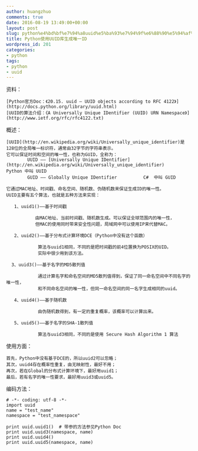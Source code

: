 ```yaml
---
author: huangzhuo
comments: true
date: 2016-08-19 13:49:00+00:00
layout: post
slug: python%e4%bd%bf%e7%94%a8uuid%e5%ba%93%e7%94%9f%e6%88%90%e5%94%af%e4%b8%80id
title: Python使用UUID库生成唯一ID
wordpress_id: 201
categories:
- python
tags:
- python
- uuid
---
```

 

资料：

    [Python官方Doc：《20.15. uuid — UUID objects according to RFC 4122》](http://docs.python.org/library/uuid.html)
    [UUID的算法介绍：《A Universally Unique IDentifier (UUID) URN Namespace》](http://www.ietf.org/rfc/rfc4122.txt)

概述：

    [UUID](http://en.wikipedia.org/wiki/Universally_unique_identifier)是128位的全局唯一标识符，通常由32字节的字符串表示。
    它可以保证时间和空间的唯一性，也称为GUID，全称为：
            UUID —— [Universally Unique IDentifier](http://en.wikipedia.org/wiki/Universally_unique_identifier)      Python 中叫 UUID
            GUID —— Globally Unique IDentifier          C#  中叫 GUID

    它通过MAC地址、时间戳、命名空间、随机数、伪随机数来保证生成ID的唯一性。
    UUID主要有五个算法，也就是五种方法来实现：

       1、uuid1()——基于时间戳

               由MAC地址、当前时间戳、随机数生成。可以保证全球范围内的唯一性，
               但MAC的使用同时带来安全性问题，局域网中可以使用IP来代替MAC。

       2、uuid2()——基于分布式计算环境DCE（Python中没有这个函数）

                算法与uuid1相同，不同的是把时间戳的前4位置换为POSIX的UID。
                实际中很少用到该方法。

      3、uuid3()——基于名字的MD5散列值

                通过计算名字和命名空间的MD5散列值得到，保证了同一命名空间中不同名字的唯一性，
                和不同命名空间的唯一性，但同一命名空间的同一名字生成相同的uuid。    

       4、uuid4()——基于随机数

                由伪随机数得到，有一定的重复概率，该概率可以计算出来。

       5、uuid5()——基于名字的SHA-1散列值

                算法与uuid3相同，不同的是使用 Secure Hash Algorithm 1 算法

使用方面：

    首先，Python中没有基于DCE的，所以uuid2可以忽略；
    其次，uuid4存在概率性重复，由无映射性，最好不用；
    再次，若在Global的分布式计算环境下，最好用uuid1；
    最后，若有名字的唯一性要求，最好用uuid3或uuid5。

编码方法：

```
# -*- coding: utf-8 -*-
import uuid
name = "test_name"
namespace = "test_namespace"

print uuid.uuid1()  # 带参的方法参见Python Doc
print uuid.uuid3(namespace, name)
print uuid.uuid4()
print uuid.uuid5(namespace, name)
```

